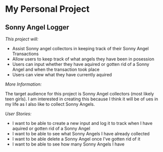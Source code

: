 # My Personal Project

## Sonny Angel Logger

*This project will:*
- Assist Sonny angel collectors in keeping track of their Sonny Angel Transactions
- Allow users to keep track of what angels they have been in posession
- Users can input whether they have aquired or gotten rid of a Sonny Angel and when the transaction took place
- Users can view what they have currently aquired


*More Information:*

The target audience for this project is Sonny Angel collectors (most likely teen girls). I am interested in creating this because I think it will be of ues in my life as I also like to collect Sonny Angels. 

*User Stories:*

- I want to be able to create a new input and log it to track when I have aquired or gotten rid of a Sonny Angel
- I want to be able to see what Sonny Angels I have already collected
- I want to be able delete a Sonny Angel once I've gotten rid of it
- I want to be able to see how many Sonny Angels I have 